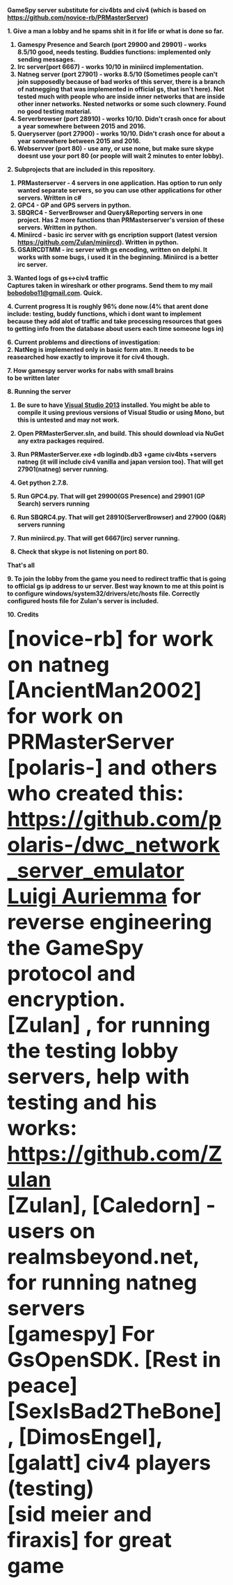 <strong>GameSpy server substitute for civ4bts and civ4 (which is based on https://github.com/novice-rb/PRMasterServer)


<strong>1. Give a man a lobby and he spams shit in it for life or what is done so far.</strong><br>

1. Gamespy Presence and Search (port 29900 and 29901) - works 8.5/10 good, needs testing. Buddies functions: implemented only sending messages.
2. Irc server(port 6667) - works 10/10 in miniircd implementation.
3. Natneg server (port 27901) - works 8.5/10 (Sometimes people can't join supposedly because of bad works of this server, there is a branch of natnegging that was implemented in official gs, that isn't here). Not tested much with people who are inside inner networks that are inside other inner networks. Nested networks or some such clownery. Found no good testing material.
4. Serverbrowser (port 28910) - works 10/10. Didn't crash once for about a year somewhere between 2015 and 2016.
5. Queryserver (port 27900) - works 10/10. Didn't crash once for about a year somewhere between 2015 and 2016.
6. Webservver (port 80) - use any, or use none, but make sure skype doesnt use your port 80 (or people will wait 2 minutes to enter lobby).

<strong>2. Subprojects that are included in this repository.</strong><br>
1) PRMasterserver - 4 servers in one application. Has option to run only wanted separate servers, so you can use other applications for other servers. Written in c#<br>
2) GPC4 - GP and GPS servers in python.
3) SBQRC4  - ServerBrowser and Query&Reporting servers in one project. Has 2 more functions than PRMasterserver's version of these servers. Written in python.<br>
4) Miniircd - basic irc server with gs encription support (latest version https://github.com/Zulan/miniircd). Written in python.<br>
5) GSAIRCDTMM - irc server with gs encoding, written on delphi. It works with some bugs, i used it in the beginning. Miniircd is a better irc server.<br>


<strong>3. Wanted logs of gs<->civ4 traffic</strong><br>
Captures taken in wireshark or other programs. Send them to my mail bobodobo11@gmail.com. Quick.


<strong>
4. Current progress</strong>
It is roughly 96% done now.(4% that arent done include: testing, buddy functions, which i dont want to implement because they add alot of traffic and take processing resources that goes to getting info from the database about users each time someone logs in)<br>


<strong>6. Current problems and directions of investigation:<br></strong>
2. NatNeg is implemented only in basic form atm. It needs to be reasearched how exactly to improve it for civ4 though.<br>


<strong>7. How gamespy server works for nabs with small brains</strong>
<br>
to be written later 


<strong>8. Running the server</strong><br>

1. Be sure to have [Visual Studio 2013](http://www.microsoft.com/en-us/download/details.aspx?id=40787) installed.  You might be able to compile it using previous versions of Visual Studio or using Mono, but this is untested and may not work.

2. Open **PRMasterServer.sln**, and build. This should download via NuGet any extra packages required.

3. Run **PRMasterServer.exe +db logindb.db3 +game civ4bts +servers natneg** (it will include civ4 vanilla and japan version too). That will get 27901(natneg) server running.

4. Get python 2.7.8.

5. Run GPC4.py. That will get 29900(GS Presence) and 29901 (GP Search) servers running

6. Run SBQRC4.py. That will get 28910(ServerBrowser) and 27900 (Q&R) servers running

7. Run miniircd.py. That will get 6667(irc) server running.

8. Check that skype is not listening on port 80.

That's all<br>


<strong>9. To join the lobby from the game you need to redirect traffic that is going to official gs ip address to ur server. Best way known to me at this point is to configure windows/system32/drivers/etc/hosts file. Correctly configured hosts file for Zulan's server is included.</strong><br>


<strong>10. Credits</strong><br>
<br><font size=14><strong>[novice-rb]</strong> for work on natneg
<br><font size=14><strong>[AncientMan2002]</strong> for work on PRMasterServer
<br><font size=14><strong>[polaris-]</strong> and others who created this: https://github.com/polaris-/dwc_network_server_emulator
<br><font size=14><strong>[Luigi Auriemma](http://aluigi.org) </strong> for reverse engineering the GameSpy protocol and encryption.
<br><font size=14><strong>[Zulan]</strong> , for running the testing lobby servers, help with testing and his works: https://github.com/Zulan 
<br><font size=14><strong>[Zulan], [Caledorn]</strong> - users on realmsbeyond.net, for running natneg servers
<br><font size=14><strong>[gamespy] </strong> For GsOpenSDK. [Rest in peace]
<br><font size=14><strong>[SexIsBad2TheBone], [DimosEngel], [galatt]</strong> civ4 players (testing)
<br><font size=14><strong>[sid meier and firaxis] </strong> for great game
